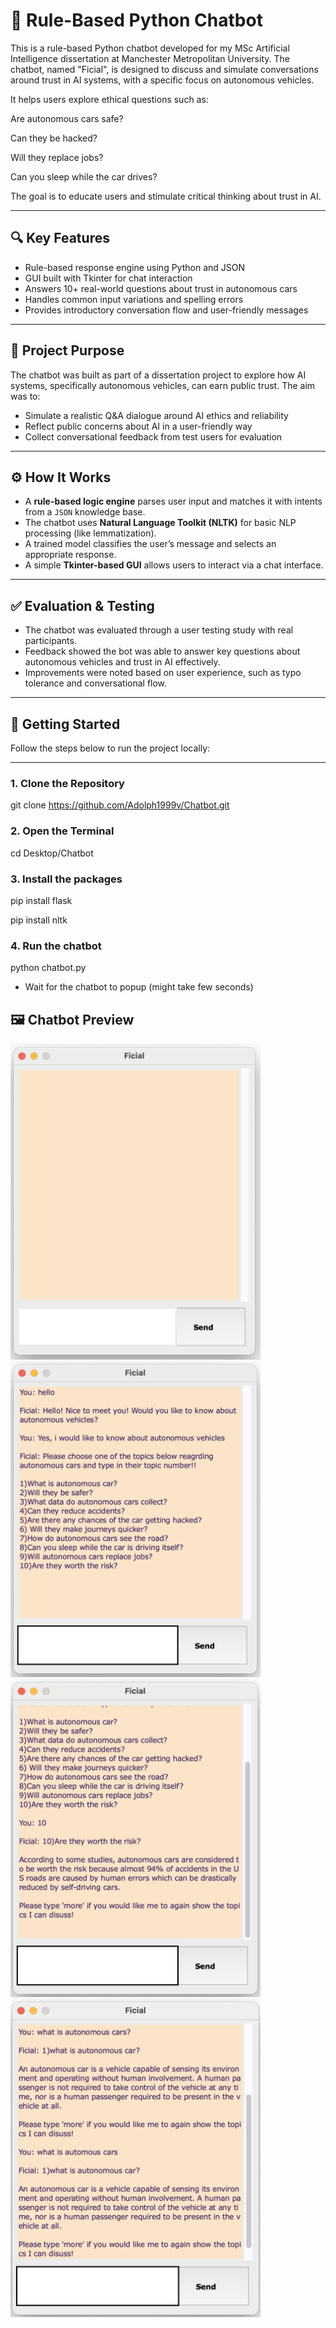 # 🤖 Rule-Based Python Chatbot

This is a rule-based Python chatbot developed for my MSc Artificial Intelligence dissertation at Manchester Metropolitan University. The chatbot, named "Ficial", is designed to discuss and simulate conversations around trust in AI systems, with a specific focus on autonomous vehicles.

It helps users explore ethical questions such as:

Are autonomous cars safe?

Can they be hacked?

Will they replace jobs?

Can you sleep while the car drives?

The goal is to educate users and stimulate critical thinking about trust in AI.

---


## 🔍 Key Features

- Rule-based response engine using Python and JSON
- GUI built with Tkinter for chat interaction
- Answers 10+ real-world questions about trust in autonomous cars
- Handles common input variations and spelling errors
- Provides introductory conversation flow and user-friendly messages


---

## 🎯 Project Purpose

The chatbot was built as part of a dissertation project to explore how AI systems, specifically autonomous vehicles, can earn public trust. The aim was to:

- Simulate a realistic Q&A dialogue around AI ethics and reliability
- Reflect public concerns about AI in a user-friendly way
- Collect conversational feedback from test users for evaluation

---

## ⚙️ How It Works

- A **rule-based logic engine** parses user input and matches it with intents from a `JSON` knowledge base.
- The chatbot uses **Natural Language Toolkit (NLTK)** for basic NLP processing (like lemmatization).
- A trained model classifies the user’s message and selects an appropriate response.
- A simple **Tkinter-based GUI** allows users to interact via a chat interface.

---

## ✅ Evaluation & Testing

- The chatbot was evaluated through a user testing study with real participants.
- Feedback showed the bot was able to answer key questions about autonomous vehicles and trust in AI effectively.
- Improvements were noted based on user experience, such as typo tolerance and conversational flow.

---

## 🚀 Getting Started

Follow the steps below to run the project locally:

---
### 1. Clone the Repository

git clone https://github.com/Adolph1999v/Chatbot.git

### 2. Open the Terminal

cd Desktop/Chatbot

### 3. Install the packages

pip install flask

pip install nltk

### 4. Run the chatbot

python chatbot.py

- Wait for the chatbot to popup (might take few seconds)

## 🖼️ Chatbot Preview

<img src="screenshot1.png" alt="Chatbot Screenshot" width="400"/>
<img src="screenshot2.png" alt="Chatbot Screenshot" width="400"/>
<img src="screenshot3.png" alt="Chatbot Screenshot" width="400"/>
<img src="screenshot4.png" alt="Chatbot Screenshot" width="400"/>




